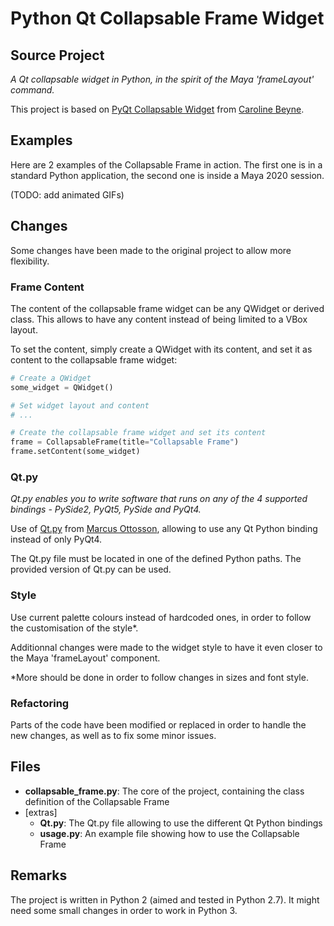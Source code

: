 # Python Qt Collapsable Frame Widget

## Source Project

*A Qt collapsable widget in Python, in the spirit of the Maya 'frameLayout' command.*

This project is based on [PyQt Collapsable Widget](https://github.com/By0ute/pyqt-collapsible-widget) from [Caroline Beyne](https://github.com/By0ute).


## Examples

Here are 2 examples of the Collapsable Frame in action.
The first one is in a standard Python application, the second one is inside a Maya 2020 session.

(TODO: add animated GIFs)


## Changes

Some changes have been made to the original project to allow more flexibility.


### Frame Content

The content of the collapsable frame widget can be any QWidget or derived class.
This allows to have any content instead of being limited to a VBox layout.

To set the content, simply create a QWidget with its content, and set it as content to the collapsable frame widget:
```python
# Create a QWidget
some_widget = QWidget()

# Set widget layout and content
# ...

# Create the collapsable frame widget and set its content
frame = CollapsableFrame(title="Collapsable Frame")
frame.setContent(some_widget)
```


### Qt.py

*Qt.py enables you to write software that runs on any of the 4 supported bindings - PySide2, PyQt5, PySide and PyQt4.*

Use of [Qt.py](https://github.com/mottosso/Qt.py) from [Marcus Ottosson](https://github.com/mottosso), allowing to use any Qt Python binding instead of only PyQt4.

The Qt.py file must be located in one of the defined Python paths.
The provided version of Qt.py can be used.


### Style

Use current palette colours instead of hardcoded ones, in order to follow the customisation of the style*.

Additionnal changes were made to the widget style to have it even closer to the Maya 'frameLayout' component.

*More should be done in order to follow changes in sizes and font style.


### Refactoring

Parts of the code have been modified or replaced in order to handle the new changes, as well as to fix some minor issues.


## Files

* **collapsable_frame.py**: The core of the project, containing the class definition of the Collapsable Frame
* [extras]
    * **Qt.py**: The Qt.py file allowing to use the different Qt Python bindings
    * **usage.py**: An example file showing how to use the Collapsable Frame


## Remarks

The project is written in Python 2 (aimed and tested in Python 2.7).
It might need some small changes in order to work in Python 3.
